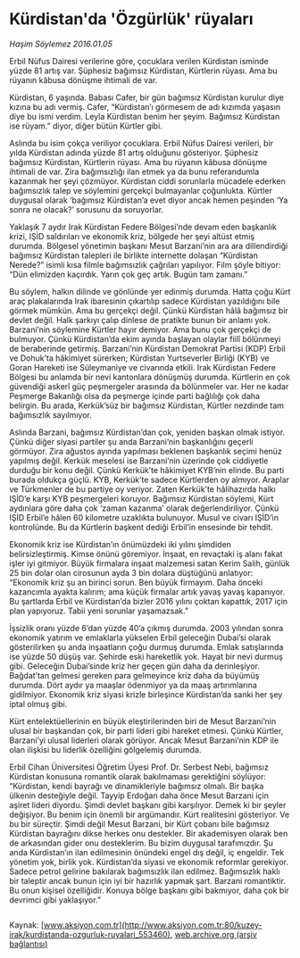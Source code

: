 # Kürdistan'da 'Özgürlük' rüyaları

*Haşim Söylemez 2016.01.05*

<div class="pNewsDetailMainContent ctx_content" itemprop="articleBody">
 <p>
  Erbil Nüfus Dairesi verilerine göre, çocuklara verilen Kürdistan isminde yüzde 81 artış var. Şüphesiz bağımsız Kürdistan, Kürtlerin rüyası. Ama bu rüyanın kâbusa dönüşme ihtimali de var.
 </p>
 <p>
  Kürdistan, 6 yaşında. Babası Cafer, bir gün bağımsız Kürdistan kurulur diye kızına bu adı vermiş. Cafer, “Kürdistan’ı görmesem de adı kızımda yaşasın diye bu ismi verdim. Leyla Kürdistan benim her şeyim. Bağımsız Kürdistan ise rüyam.” diyor, diğer bütün Kürtler gibi.
 </p>
 <p>
  Aslında bu isim çokça veriliyor çocuklara. Erbil Nüfus Dairesi verileri, bir yılda Kürdistan adında yüzde 81 artış olduğunu gösteriyor. Şüphesiz bağımsız Kürdistan, Kürtlerin rüyası. Ama bu rüyanın kâbusa dönüşme ihtimali de var. Zira bağımsızlığı ilan etmek ya da bunu referandumla kazanmak her şeyi çözmüyor. Kürdistan ciddi sorunlarla mücadele ederken bağımsızlık talep ve söylemini gerçekçi bulmayanlar çoğunlukta. Kürtler duygusal olarak ‘bağımsız Kürdistan’a evet diyor ancak hemen peşinden ‘Ya sonra ne olacak?’ sorusunu da soruyorlar.
 </p>
 <p>
  Yaklaşık 7 aydır Irak Kürdistan Federe Bölgesi’nde devam eden başkanlık krizi, IŞİD saldırıları ve ekonomik kriz, bölgede her şeyi altüst etmiş durumda. Bölgesel yönetimin başkanı Mesut Barzani’nin ara ara dillendirdiği bağımsız Kürdistan talepleri ile birlikte internette dolaşan “Kürdistan Nerede?” isimli kısa filmle bağımsızlık çağrıları yapılıyor. Film şöyle bitiyor: “Dün elimizden kaçırdık. Yarın çok geç artık. Bugün tam zamanı.”
 </p>
 <p>
  Bu söylem, halkın dilinde ve gönlünde yer edinmiş durumda. Hatta çoğu Kürt araç plakalarında Irak ibaresinin çıkartılıp sadece Kürdistan yazıldığını bile görmek mümkün. Ama bu gerçekçi değil. Çünkü Kürdistan hâlâ bağımsız bir devlet değil. Halk şarkıyı çalıp dinlese de pratikte bunun bir anlamı yok. Barzani’nin söylemine Kürtler hayır demiyor. Ama bunu çok gerçekçi de bulmuyor. Çünkü Kürdistan’da ekim ayında başlayan olaylar fiilî bölünmeyi de beraberinde getirmiş. Barzani’nin Kürdistan Demokrat Partisi (KDP) Erbil ve Dohuk’ta hâkimiyet sürerken; Kürdistan Yurtseverler Birliği (KYB) ve Goran Hareketi ise Süleymaniye ve civarında etkili. Irak Kürdistan Federe Bölgesi bu anlamda bir nevi kantonlara dönüşmüş durumda. Kürtlerin en çok güvendiği askerî güç peşmergeler arasında da bölünmeler var. Her ne kadar Peşmerge Bakanlığı olsa da peşmerge içinde parti bağlılığı çok daha belirgin. Bu arada, Kerkük’süz bir bağımsız Kürdistan, Kürtler nezdinde tam bağımsızlık sayılmıyor.
 </p>
 <p>
  Aslında Barzani, bağımsız Kürdistan’dan çok, yeniden başkan olmak istiyor. Çünkü diğer siyasi partiler şu anda Barzani’nin başkanlığını geçerli görmüyor. Zira ağustos ayında yapılması beklenen başkanlık seçimi henüz yapılmış değil. Kerkük meselesi ise Barzani’nin üzerinde çok ciddiyetle durduğu bir konu değil. Çünkü Kerkük’te hâkimiyet KYB’nin elinde. Bu parti burada oldukça güçlü. KYB, Kerkük’te sadece Kürtlerden oy almıyor. Araplar ve Türkmenler de bu partiye oy veriyor. Zaten Kerkük’te hâlihazırda halkı IŞİD’e karşı KYB peşmergeleri koruyor. Bağımsız Kürdistan söylemi, Kürt aydınlara göre daha çok ‘zaman kazanma’ olarak değerlendiriliyor. Çünkü IŞİD Erbil’e hâlen 60 kilometre uzaklıkta bulunuyor. Musul ve civarı IŞİD’in kontrolünde. Bu da Kürtlerin başkent dediği Erbil’in ensesinde bir tehdit.
 </p>
 <p>
  Ekonomik kriz ise Kürdistan’ın önümüzdeki iki yılını şimdiden belirsizleştirmiş. Kimse önünü göremiyor. İnşaat, en revaçtaki iş alanı fakat işler iyi gitmiyor. Büyük firmalara inşaat malzemesi satan Kerim Salih, günlük 25 bin dolar olan cirosunun ayda 3 bin dolara düştüğünü anlatıyor: “Ekonomik kriz şu an birinci sorun. Ben büyük firmayım. Daha önceki kazancımla ayakta kalırım; ama küçük firmalar artık yavaş yavaş kapanıyor. Bu şartlarda Erbil ve Kürdistan’da bizler 2016 yılını çoktan kapattık, 2017 için plan yapıyoruz. Tabii yeni sorunlar yaşamazsak.”
 </p>
 <p>
  İşsizlik oranı yüzde 6’dan yüzde 40’a çıkmış durumda. 2003 yılından sonra ekonomik yatırım ve emlaklarla yükselen Erbil geleceğin Dubai’si olarak gösterilirken şu anda inşaatların çoğu durmuş durumda. Emlak satışlarında ise yüzde 50 düşüş var. Şehirde eski hareketlik yok. Hayat bir nevi durmuş gibi. Geleceğin Dubai’sinde kriz her geçen gün daha da derinleşiyor. Bağdat’tan gelmesi gereken para gelmeyince kriz daha da büyümüş durumda. Dört aydır ya maaşlar ödenmiyor ya da maaş artırımlarına gidilmiyor. Ekonomik kriz siyasi krizle birleşince Kürdistan’da sanki her şey iptal olmuş gibi.
 </p>
 <p>
  Kürt entelektüellerinin en büyük eleştirilerinden biri de Mesut Barzani’nin ulusal bir başkandan çok, bir parti lideri gibi hareket etmesi. Çünkü Kürtler, Barzani’yi ulusal liderleri olarak görüyor. Ancak Mesut Barzani’nin KDP ile olan ilişkisi bu liderlik özelliğini gölgelemiş durumda.
 </p>
 <p>
  Erbil Cihan Üniversitesi Öğretim Üyesi Prof. Dr. Serbest Nebi, bağımsız Kürdistan konusuna romantik olarak bakılmaması gerektiğini söylüyor: “Kürdistan, kendi bayrağı ve dinamikleriyle bağımsız olmalı. Bir başka ülkenin desteğiyle değil. Tayyip Erdoğan daha önce Mesut Barzani için aşiret lideri diyordu. Şimdi devlet başkanı gibi karşılıyor. Demek ki bir şeyler değişiyor. Bu benim için önemli bir argümandır. Kürt realitesini gösteriyor. Ve bu bir süreçtir. Şimdi değil Mesut Barzani, bir Kürt çobanı bile bağımsız Kürdistan bayrağını dikse herkes onu destekler. Bir akademisyen olarak ben de arkasından gider onu desteklerim. Bu bizim duygusal tarafımızdır. Şu anda Kürdistan’ın ilan edilmesinin önündeki engel dış değil, iç engeldir. Tek yönetim yok, birlik yok. Kürdistan’da siyasi ve ekonomik reformlar gerekiyor. Sadece petrol gelirine bakılarak bağımsızlık ilan edilmez. Bağımsızlık haklı bir taleptir ancak bunun için iyi bir hazırlık yapmak şart. Barzani romantiktir. Bu onun kişisel özelliğidir. Konuya bölge başkanı gibi bakmıyor, daha çok bir devrimci gibi yaklaşıyor.”
 </p>
 <p>
  <img alt="" src="/web/20160304143315im_/http://www.aksiyon.com.tr/kuzey-irak/ http:/medya.aksiyon.com.tr/aksiyon/2016/01/05/574182.jpg "/>
 </p>
</div>


Kaynak: [www.aksiyon.com.tr](http://www.aksiyon.com.tr:80/kuzey-irak/kurdistanda-ozgurluk-ruyalari_553460), [web.archive.org (arşiv bağlantısı)](http://web.archive.org/web/20160304143315/http://www.aksiyon.com.tr:80/kuzey-irak/kurdistanda-ozgurluk-ruyalari_553460)
